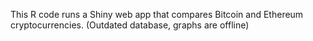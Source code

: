 This R code runs a Shiny web app that compares Bitcoin and Ethereum cryptocurrencies.
(Outdated database, graphs are offline)
